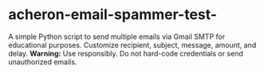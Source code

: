 # acheron-email-spammer-test-
A simple Python script to send multiple emails via Gmail SMTP for educational purposes.   Customize recipient, subject, message, amount, and delay.   **Warning:** Use responsibly. Do not hard-code credentials or send unauthorized emails.
